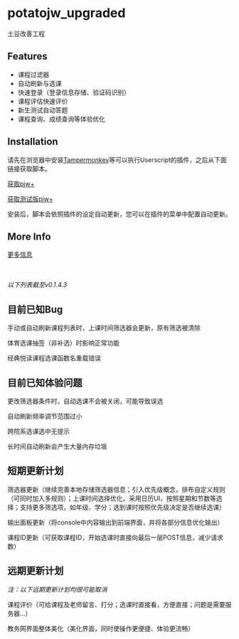 # potatojw_upgraded

土豆改善工程

## Features

* 课程过滤器
* 自动刷新与选课
* 快速登录（登录信息存储、验证码识别）
* 课程评估快速评价
* 新生测试自动答题
* 课程查询、成绩查询等体验优化

## Installation

请先在浏览器中安装[Tampermonkey](https://tampermonkey.net)等可以执行Userscript的插件，之后从下面链接获取脚本。

[获取pjw+](https://github.com/cubiccm/potatojw_upgraded/raw/master/potatojw_upgraded.user.js)

[获取测试版pjw+](https://github.com/cubiccm/potatojw_upgraded/raw/beta/potatojw_upgraded.user.js)

安装后，脚本会依照插件的设定自动更新，您可以在插件的菜单中配置自动更新。

## More Info

[更多信息](https://cubiccm.ddns.net/2019/09/potatojw-upgraded/)

<br><br>
_以下列表截至v0.1.4.3_
<br>
## 目前已知Bug
手动或自动刷新课程列表时，上课时间筛选器会更新，原有筛选被清除

体育选课抽签（非补选）时影响正常功能

经典悦读课程选课函数名重载错误

## 目前已知体验问题
更改筛选器条件时，自动选课不会被关闭，可能导致误选

自动刷新频率调节范围过小

跨院系选课选中无提示

长时间自动刷新会产生大量内存垃圾

## 短期更新计划
筛选器更新（继续完善本地存储筛选器信息；引入优先级概念，排布自定义规则（可同时加入多规则）；上课时间选择优化，采用日历UI，按照星期和节数等选择；支持更多筛选项，如年级、学分；选到课时按照优先级决定是否继续选课）

输出面板更新（将console中内容输出到前端界面，并将各部分信息优化输出）

课程ID更新（可获取课程ID，开始选课时直接向最后一层POST信息，减少请求数）

## 远期更新计划
_注：以下远期更新计划均很可能取消_

课程评价（可给课程及老师留言、打分；选课时直接看，方便直接；问题是需要服务器...）

教务网界面整体美化（美化界面，同时使操作更便捷、体验更流畅）
